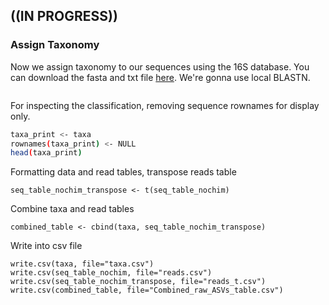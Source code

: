 ## ((IN PROGRESS))
### Assign Taxonomy
Now we assign taxonomy to our sequences using the 16S database. You can download the fasta and txt file [here](https://ucedna.com/reference-databases-for-metabarcoding).
We're gonna use local BLASTN. 

```sh

```

For inspecting the classification, removing sequence rownames for display only.
```sh
taxa_print <- taxa  
rownames(taxa_print) <- NULL
head(taxa_print)
```

Formatting data and read tables, transpose reads table
```
seq_table_nochim_transpose <- t(seq_table_nochim) 
```

Combine taxa and read tables
```
combined_table <- cbind(taxa, seq_table_nochim_transpose) 
```

Write into csv file
```
write.csv(taxa, file="taxa.csv") 
write.csv(seq_table_nochim, file="reads.csv") 
write.csv(seq_table_nochim_transpose, file="reads_t.csv") 
write.csv(combined_table, file="Combined_raw_ASVs_table.csv") 
```
